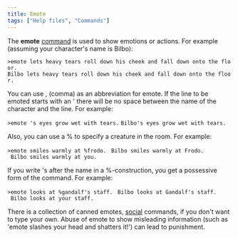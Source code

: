 ```yaml
---
title: Emote
tags: ["Help files", "Commands"]
---
```

The **emote** [command](commands "wikilink") is used to show emotions or
actions. For example (assuming your character's name is Bilbo):

`>emote lets heavy tears roll down his cheek and fall down onto the floor.`
`Bilbo lets heavy tears roll down his cheek and fall down onto the floor.`

You can use , (comma) as an abbreviation for emote. If the line to be
emoted starts with an ' there will be no space between the name of the
character and the line. For example:

`>emote 's eyes grow wet with tears.`
`Bilbo's eyes grow wet with tears.`

Also, you can use a % to specify a creature in the room. For example:

`>emote smiles warmly at %frodo.`
<to the room>` Bilbo smiles warmly at Frodo.`
<to Frodo>` Bilbo smiles warmly at you.`

If you write 's after the name in a %-construction, you get a possessive
form of the command. For example:

`>emote looks at %gandalf's staff.`
<to the room>` Bilbo looks at Gandalf's staff.`
<to Gandalf>` Bilbo looks at your staff.`

There is a collection of canned emotes, [social](socials "wikilink")
commands, if you don't want to type your own. Abuse of emote to show
misleading information (such as 'emote slashes your head and shatters
it!') can lead to punishment.
